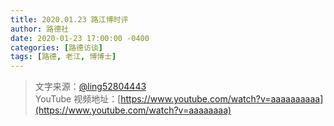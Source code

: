 ```yaml
---
title: 2020.01.23 路江博时评
author: 路德社
date: 2020-01-23 17:00:00 -0400
categories: [路德访谈]
tags: [路德, 老江, 博博士]
---
```


> 文字来源：[@ling52804443](https://twitter.com/ling52804443)  
> YouTube 视频地址：[https://www.youtube.com/watch?v=aaaaaaaaaa](https://www.youtube.com/watch?v=aaaaaaaa)
